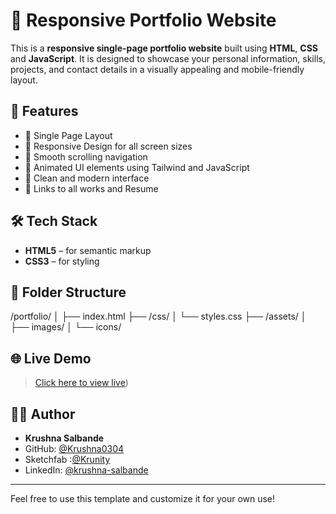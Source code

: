 # 💼 Responsive Portfolio Website

This is a **responsive single-page portfolio website** built using **HTML**, **CSS** and **JavaScript**. It is designed to showcase your personal information, skills, projects, and contact details in a visually appealing and mobile-friendly layout.

## 🚀 Features

- 🔹 Single Page Layout
- 🔹 Responsive Design for all screen sizes
- 🔹 Smooth scrolling navigation
- 🔹 Animated UI elements using Tailwind and JavaScript
- 🔹 Clean and modern interface
- 🔹 Links to all works and Resume

## 🛠️ Tech Stack

- **HTML5** – for semantic markup
- **CSS3** – for styling

## 📂 Folder Structure

/portfolio/ │ ├── index.html ├── /css/ │ └── styles.css  ├── /assets/ │ ├── images/ │ └── icons/


## 🌐 Live Demo

> [Click here to view live](https://porfolio-sable-psi.vercel.app/))  


## 🧑‍💻 Author

- **Krushna Salbande**
- GitHub: [@Krushna0304](https://github.com/Krushna0304)
- Sketchfab :[@Krunity](https://sketchfab.com/krunity)
- LinkedIn: [@krushna-salbande](https://www.linkedin.com/in/krushna-salbande)


---

Feel free to use this template and customize it for your own use!
